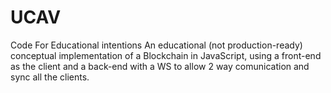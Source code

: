# UCAV
Code For Educational intentions
An educational (not production-ready) conceptual implementation of a Blockchain in JavaScript,
using a front-end as the client and a back-end with a WS to allow 2 way comunication and sync all the clients.
